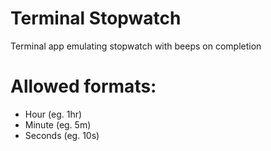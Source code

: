 # Terminal Stopwatch
Terminal app emulating stopwatch with beeps on completion

# Allowed formats:
* Hour (eg. 1hr)
* Minute (eg. 5m)
* Seconds (eg. 10s)
